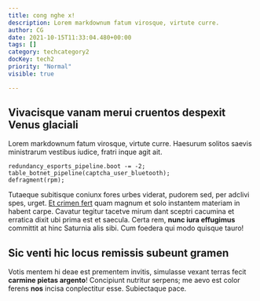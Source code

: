 ```yaml
---
title: cong nghe x!
description: Lorem markdownum fatum virosque, virtute curre.
author: CG
date: 2021-10-15T11:33:04.480+00:00
tags: []
category: techcategory2
docKey: tech2
priority: "Normal"
visible: true

---
```

## Vivacisque vanam merui cruentos despexit Venus glaciali

Lorem markdownum fatum virosque, virtute curre. Haesurum solitos saevis
ministrarum vestibus iudice, fratri inque agit ait.

    redundancy_esports_pipeline.boot -= -2;
    table_botnet_pipeline(captcha_user_bluetooth);
    defragment(rpm);

Tutaeque subitisque coniunx fores urbes viderat, pudorem sed, per adclivi spes,
urget. [Et crimen fert](http://hoc.io/condi.html) quam magnum et solo instantem
materiam in habent carpe. Cavatur tegitur tacetve mirum dant sceptri cacumina et
erratica dixit ubi prima est et saecula. Certa rem, **nunc iura effugimus**
committit at hinc Saturnia alis sibi. Cum foedera qui modo quisque tauro!

## Sic venti hic locus remissis subeunt gramen

Votis mentem hi deae est prementem invitis, simulasse vexant terras fecit
**carmine pietas argento**! Concipiunt nutritur serpens; me aevo est color
ferens **nos** incisa conplectitur esse. Subiectaque pace.